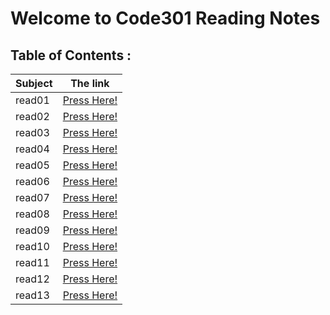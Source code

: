 # Welcome to Code301 Reading Notes

## Table of Contents :

| Subject | The link |
| --- | --- |
| read01 | [Press Here!](https://ahmedzatar.github.io/reading-notes/301/read01) |
| read02 | [Press Here!](https://ahmedzatar.github.io/reading-notes/301/read02) |
| read03 | [Press Here!](https://ahmedzatar.github.io/reading-notes/301/read03) |
| read04 | [Press Here!](https://ahmedzatar.github.io/reading-notes/301/read04) |
| read05 | [Press Here!](https://ahmedzatar.github.io/reading-notes/301/read05) |
| read06 | [Press Here!](https://ahmedzatar.github.io/reading-notes/301/read06) |
| read07 | [Press Here!](https://ahmedzatar.github.io/reading-notes/301/read07) |
| read08 | [Press Here!](https://ahmedzatar.github.io/reading-notes/301/read08) |
| read09 | [Press Here!](https://ahmedzatar.github.io/reading-notes/301/read09) |
| read10 | [Press Here!](https://ahmedzatar.github.io/reading-notes/301/read10) |
| read11 | [Press Here!](https://ahmedzatar.github.io/reading-notes/301/read11) |
| read12 | [Press Here!](https://ahmedzatar.github.io/reading-notes/301/read12) |
| read13 | [Press Here!](https://ahmedzatar.github.io/reading-notes/301/read12) |


